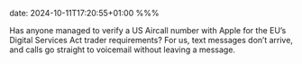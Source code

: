 date: 2024-10-11T17:20:55+01:00
%%%

Has anyone managed to verify a US Aircall number with Apple for the EU’s Digital Services Act trader requirements? For us, text messages don’t arrive, and calls go straight to voicemail without leaving a message.
